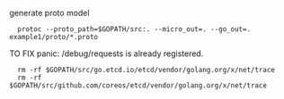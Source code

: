 
generate proto model

```
  protoc --proto_path=$GOPATH/src:. --micro_out=. --go_out=. example1/proto/*.proto 
```

TO FIX panic: /debug/requests is already registered.
```
  rm -rf $GOPATH/src/go.etcd.io/etcd/vendor/golang.org/x/net/trace
  rm -rf $GOPATH/src/github.com/coreos/etcd/vendor/golang.org/x/net/trace
```

